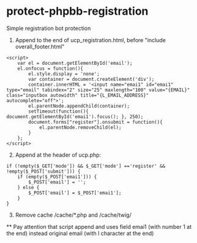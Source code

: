 # protect-phpbb-registration

Simple registration bot protection 

1) Append to the end of ucp_registration.html, before "include overall_footer.html"
```
<script>
    var el = document.getElementById('email');
    el.onfocus = function(){
        el.style.display = 'none';
        var container = document.createElement('div');
        container.innerHTML = '<input name="emai1" id="emai1" type="email" tabindex="2" size="25" maxlength="100" value="{EMAIL}" class="inputbox autowidth" title="{L_EMAIL_ADDRESS}" autocomplete="off">';
        el.parentNode.appendChild(container);
        setTimeout(function(){ document.getElementById('emai1').focus(); }, 250);
        document.forms["register"].onsubmit = function(){
            el.parentNode.removeChild(el);
        }
    };
</script>
```

2) Append at the header of ucp.php:
```
if (!empty($_GET['mode']) && $_GET['mode'] =='register' && !empty($_POST['submit'])) {
    if (empty($_POST['emai1'])) {
        $_POST['email'] = '';
    } else {
        $_POST['email'] = $_POST['emai1'];
    }
}
```

3) Remove cache /cache/*.php and /cache/twig/

** Pay attention that script append and uses field emai1 (with number 1 at the end) instead original email (with l character at the end)
